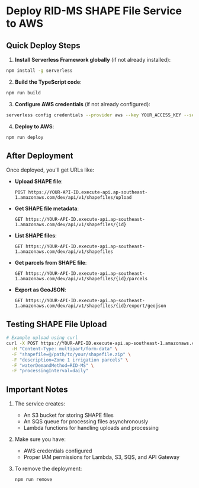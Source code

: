 # Deploy RID-MS SHAPE File Service to AWS

## Quick Deploy Steps

1. **Install Serverless Framework globally** (if not already installed):
```bash
npm install -g serverless
```

2. **Build the TypeScript code**:
```bash
npm run build
```

3. **Configure AWS credentials** (if not already configured):
```bash
serverless config credentials --provider aws --key YOUR_ACCESS_KEY --secret YOUR_SECRET_KEY
```

4. **Deploy to AWS**:
```bash
npm run deploy
```

## After Deployment

Once deployed, you'll get URLs like:

- **Upload SHAPE file**: 
  ```
  POST https://YOUR-API-ID.execute-api.ap-southeast-1.amazonaws.com/dev/api/v1/shapefiles/upload
  ```

- **Get SHAPE file metadata**:
  ```
  GET https://YOUR-API-ID.execute-api.ap-southeast-1.amazonaws.com/dev/api/v1/shapefiles/{id}
  ```

- **List SHAPE files**:
  ```
  GET https://YOUR-API-ID.execute-api.ap-southeast-1.amazonaws.com/dev/api/v1/shapefiles
  ```

- **Get parcels from SHAPE file**:
  ```
  GET https://YOUR-API-ID.execute-api.ap-southeast-1.amazonaws.com/dev/api/v1/shapefiles/{id}/parcels
  ```

- **Export as GeoJSON**:
  ```
  GET https://YOUR-API-ID.execute-api.ap-southeast-1.amazonaws.com/dev/api/v1/shapefiles/{id}/export/geojson
  ```

## Testing SHAPE File Upload

```bash
# Example upload using curl
curl -X POST https://YOUR-API-ID.execute-api.ap-southeast-1.amazonaws.com/dev/api/v1/shapefiles/upload \
  -H "Content-Type: multipart/form-data" \
  -F "shapefile=@/path/to/your/shapefile.zip" \
  -F "description=Zone 1 irrigation parcels" \
  -F "waterDemandMethod=RID-MS" \
  -F "processingInterval=daily"
```

## Important Notes

1. The service creates:
   - An S3 bucket for storing SHAPE files
   - An SQS queue for processing files asynchronously
   - Lambda functions for handling uploads and processing

2. Make sure you have:
   - AWS credentials configured
   - Proper IAM permissions for Lambda, S3, SQS, and API Gateway

3. To remove the deployment:
   ```bash
   npm run remove
   ```